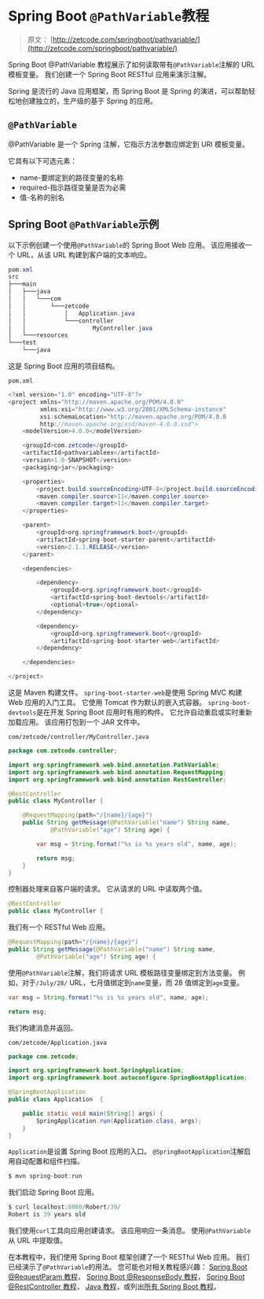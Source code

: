 # Spring Boot `@PathVariable`教程

> 原文： [http://zetcode.com/springboot/pathvariable/](http://zetcode.com/springboot/pathvariable/)

Spring Boot @PathVariable 教程展示了如何读取带有`@PathVariable`注解的 URL 模板变量。 我们创建一个 Spring Boot RESTful 应用来演示注解。

Spring 是流行的 Java 应用框架，而 Spring Boot 是 Spring 的演进，可以帮助轻松地创建独立的，生产级的基于 Spring 的应用。

## `@PathVariable`

@PathVariable 是一个 Spring 注解，它指示方法参数应绑定到 URI 模板变量。

它具有以下可选元素：

*   name-要绑定到的路径变量的名称
*   required-指示路径变量是否为必需
*   值-名称的别名

## Spring Boot `@PathVariable`示例

以下示例创建一个使用`@PathVariable`的 Spring Boot Web 应用。 该应用接收一个 URL，从该 URL 构建到客户端的文本响应。

```java
pom.xml
src
├───main
│   ├───java
│   │   └───com
│   │       └───zetcode
│   │           │   Application.java
│   │           └───controller
│   │                   MyController.java
│   └───resources
└───test
    └───java

```

这是 Spring Boot 应用的项目结构。

`pom.xml`

```java
<?xml version="1.0" encoding="UTF-8"?>
<project xmlns="http://maven.apache.org/POM/4.0.0"
         xmlns:xsi="http://www.w3.org/2001/XMLSchema-instance"
         xsi:schemaLocation="http://maven.apache.org/POM/4.0.0
         http://maven.apache.org/xsd/maven-4.0.0.xsd">
    <modelVersion>4.0.0</modelVersion>

    <groupId>com.zetcode</groupId>
    <artifactId>pathvariableex</artifactId>
    <version>1.0-SNAPSHOT</version>
    <packaging>jar</packaging>

    <properties>
        <project.build.sourceEncoding>UTF-8</project.build.sourceEncoding>
        <maven.compiler.source>11</maven.compiler.source>
        <maven.compiler.target>11</maven.compiler.target>
    </properties>

    <parent>
        <groupId>org.springframework.boot</groupId>
        <artifactId>spring-boot-starter-parent</artifactId>
        <version>2.1.1.RELEASE</version>
    </parent>

    <dependencies>

        <dependency>
            <groupId>org.springframework.boot</groupId>
            <artifactId>spring-boot-devtools</artifactId>
            <optional>true</optional>
        </dependency>

        <dependency>
            <groupId>org.springframework.boot</groupId>
            <artifactId>spring-boot-starter-web</artifactId>
        </dependency>

    </dependencies>

</project>

```

这是 Maven 构建文件。 `spring-boot-starter-web`是使用 Spring MVC 构建 Web 应用的入门工具。 它使用 Tomcat 作为默认的嵌入式容器。 `spring-boot-devtools`是在开发 Spring Boot 应用时有用的构件。 它允许自动重启或实时重新加载应用。 该应用打包到一个 JAR 文件中。

`com/zetcode/controller/MyController.java`

```java
package com.zetcode.controller;

import org.springframework.web.bind.annotation.PathVariable;
import org.springframework.web.bind.annotation.RequestMapping;
import org.springframework.web.bind.annotation.RestController;

@RestController
public class MyController {

    @RequestMapping(path="/{name}/{age}")
    public String getMessage(@PathVariable("name") String name, 
            @PathVariable("age") String age) {

        var msg = String.format("%s is %s years old", name, age);

        return msg;
    }
}

```

控制器处理来自客户端的请求。 它从请求的 URL 中读取两个值。

```java
@RestController
public class MyController {

```

我们有一个 RESTful Web 应用。

```java
@RequestMapping(path="/{name}/{age}")
public String getMessage(@PathVariable("name") String name, 
        @PathVariable("age") String age) {

```

使用`@PathVariable`注解，我们将请求 URL 模板路径变量绑定到方法变量。 例如，对于`/July/28/` URL，七月值绑定到`name`变量，而 28 值绑定到`age`变量。

```java
var msg = String.format("%s is %s years old", name, age);

return msg;

```

我们构建消息并返回。

`com/zetcode/Application.java`

```java
package com.zetcode;

import org.springframework.boot.SpringApplication;
import org.springframework.boot.autoconfigure.SpringBootApplication;

@SpringBootApplication
public class Application  {

    public static void main(String[] args) {
        SpringApplication.run(Application.class, args);
    }
}

```

`Application`是设置 Spring Boot 应用的入口。 `@SpringBootApplication`注解启用自动配置和组件扫描。

```java
$ mvn spring-boot:run

```

我们启动 Spring Boot 应用。

```java
$ curl localhost:8080/Robert/39/
Robert is 39 years old

```

我们使用`curl`工具向应用创建请求。 该应用响应一条消息。 使用`@PathVariable`从 URL 中提取值。

在本教程中，我们使用 Spring Boot 框架创建了一个 RESTful Web 应用。 我们已经演示了`@PathVariable`的用法。 您可能也对相关教程感兴趣： [Spring Boot @RequestParam 教程](/springboot/requestparam/)， [Spring Boot @ResponseBody 教程](/springboot/responsebody/)， [Spring Boot @RestController 教程](/springboot/restcontrollre/)， [Java 教程](/lang/java/)，或列出[所有 Spring Boot 教程](/all/#springboot)。